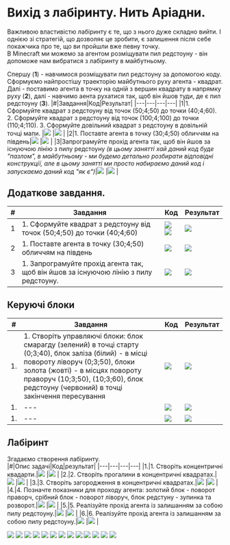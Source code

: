 # Вихід з лабіринту. Нить Аріадни.
Важливою властивістю лабіринту є те, що з нього дуже складно вийти. І однією зі стратегій, що дозволяє це зробити, є залишення після себе покажчика про те, що ви пройшли вже певну точку.  
В Minecraft ми можемо за агентом розміщувати пил редстоуну - він допоможе нам вибратися з лабіринту в майбутньому.

Спершу (**1**) - навчимося розміщувати пил редстоуну за допомогою коду. Сформуємо найпростішу траекторію майбутнього руху агента - квадрат. Далі - поставимо агента в точку на одній з вершин квадрату в напрямку руху (**2**), далі - навчимо аента рухатися так, щоб він йшов туди, де є пил редстоуну (**3**).
|#|Завдання|Код|Результат|
|---|---|---|---|
|1|1. Сформуйте квадрат з редстоуну від точок (50;4;50) до точки (40;4;60). 2. Сформуйте квадрат з редстоуну від точок (100;4;100) до точки (110;4;110). 3. Сформуйте довільний квадрат з редстоуну в довільній точці мапи. |<img src = "img/thread01.png"> |<img src = "img/thread02.png">  |
|2|1. Поставте агента в точку (30;4;50) обличчям на південь|<img src = "img/thread04_2.png"> |<img src = "img/thread03.png">  |
|3|Запрограмуйте прохід агента так, щоб він йшов за існуючою лінію з пилу редстоуну _(в цьому занятті хай даний код буде "пазлом", в майбутньому - ми будемо детально розбирати відповідні конструкції, але в цьому занятті ми просто набираємо даний код і запускаємо даний код "як є")_|<img src = "img/labirint14.png"> |<img src = "img/thread05.gif">  |
 

## Додаткове завдання.

|#|Завдання|Код|Результат|
|---|---|---|---|
|1|1. Сформуйте квадрат з редстоуну від точок (50;4;50) до точки (40;4;60)|<img src = "img/thread06.png"><br><img src = "img/thread07.png"> |<img src = "img/thread07_02.png">    |
|2|1. Поставте агента в точку (30;4;50) обличчям на південь|<img src = "img/thread04.png"> |<img src = "img/thread03.png">  |
|3|1. Запрограмуйте прохід агента так, щоб він йшов за існуючою лінію з пилу редстоуну.|<img src = "img/labirint14.png"> |<img src = "img/thread05.gif">  |


## Керуючі блоки
|#|Завдання|Код|Результат|
|---|---|---|---|
|1. |1. Створіть управляючі блоки: блок смарагду (зелений) в точці старту (0;3;40), блок заліза (білий) - в місці повороту ліворуч (0;3;50), блоки золота (жовті) - в місцях повороту праворуч (10;3;50), (10;3;60), блок редстоуну (червоний) в точці закінчення пересування |<img src = "img/thread08.png">|<img src = "img/thread09.png"> |
|1. |---|<img src = "img/thread10.png">|<img src = "img/thread11.gif"> |
|1. |---|<img src = "img/labirint14.png">|<img src = "img/thread11.gif"> |



 



## Лабіринт
Згадаємо створення лабіринту.  
|#|Опис задачі|Код|результат|
|---|---|---|---|
|1.|1. Створіть концентричні квадарти.|<img src = "img/labirint02.png">  |<img src = "img/labirint08.png">  |
|2.|2. Створіть прогалини в концентричні квадратах.|<img src = "img/labirint03.png">  |<img src = "img/labirint09.png">  |
|3.|3. Створіть загородження в концентричні квадратах.|<img src = "img/labirint04.png">  |<img src = "img/labirint10.png">  |
|4.|4. Позначте показники для проходу агента: золотий блок - поворот праворч, срібний блок - поворот ліворуч, блок редстуну - зупинка та розворот.|<img src = "img/labirint05.png">  |<img src = "img/labirint11.png">  |
|5.|5. Реалізуйте прохід агента із залишанням за собою пилу редстоуну.|<img src = "img/labirint06.png">  |<img src = "img/labirint12.gif">  |
|6.|6. Реалізуйте прохід агента із залишанням за собою пилу редстоуну.|<img src = "img/labirint14.png">  |<img src = "img/labirint13.gif">  |


<img src = "img/labirint14.png">  
<img src = "img/labirint15.gif">  
<img src = "img/labirint16.gif">  
<img src = "img/labirint17.png">  
<img src = "img/labirint18.png">  
<img src = "img/labirint19.png">  
<img src = "img/labirint20.png">  
<img src = "img/labirint21.png">  
<img src = "img/labirint22.png">  
<img src = "img/labirint23.gif">  
<img src = "img/labirint24.png">  
<img src = "img/labirint25.png">  
<img src = "img/labirint26.gif">  